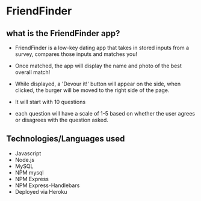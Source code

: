 # FriendFinder

## what is the FriendFinder app?
* FriendFinder is a low-key dating app that takes in stored inputs from a survey, compares those inputs and matches you!

* Once matched, the app will display the name and photo of the best overall match!

* While displayed, a 'Devour it!' button will appear on the side, when clicked, the burger will be moved to the right side of the page.

* It will start with 10 questions

* each question will have a scale of 1-5 based on whether the user agrees or disagrees with the question asked.

## Technologies/Languages used
* Javascript
* Node.js
* MySQL
* NPM mysql
* NPM Express
* NPM Express-Handlebars
* Deployed via Heroku
